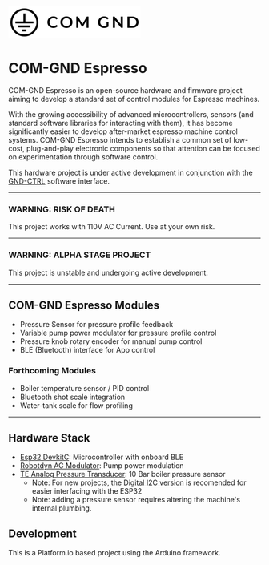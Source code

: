 
![COM GND Logo](https://raw.githubusercontent.com/COM-GND/com-gnd-espresso/main/docs/com-gnd_logo_left-lock.svg)


# COM-GND Espresso

COM-GND Espresso is an open-source hardware and firmware project aiming to develop a standard set of control modules for Espresso machines.

With the growing accessibility of advanced microcontrollers, sensors  (and standard software libraries for interacting with them), it has become significantly easier to develop after-market espresso machine control systems. COM-GND Espresso intends to establish a common set of low-cost, plug-and-play electronic components so that attention can be focused on experimentation through software control.

This hardware project is under active development in conjunction with the [GND-CTRL](https://github.com/COM-GND/gnd-ctrl-web-app) software interface.


---

### WARNING:  RISK OF DEATH

This project works with 110V AC Current. Use at your own risk. 

---

### WARNING: ALPHA STAGE PROJECT

This project is unstable and undergoing active development.  

---

## COM-GND Espresso Modules
- Pressure Sensor for pressure profile  feedback
- Variable pump power modulator for pressure profile control
- Pressure knob rotary encoder for manual pump control
- BLE (Bluetooth) interface for App control  
### Forthcoming Modules
- Boiler temperature sensor / PID control
- Bluetooth shot scale integration
- Water-tank scale for flow profiling
 
---
## Hardware Stack

- [Esp32 DevkitC](https://www.amazon.com/Espressif-ESP32-DevKitC-32UE-Development-Board/dp/B087T94ZH9): Microcontroller with onboard BLE
- [Robotdyn AC Modulator](https://www.amazon.com/gp/product/B071X19VL1/): Pump power modulation
- [TE Analog Pressure Transducer](https://www.te.com/usa-en/product-10218849-00.html): 10 Bar boiler pressure sensor
   - Note: For new projects, the [Digital I2C version](https://www.te.com/usa-en/product-20003318-00.html) is recomended for easier interfacing with the ESP32
   - Note: adding a pressure sensor requires altering the machine's internal plumbing. 

## Development

This is a Platform.io based project using the Arduino framework.